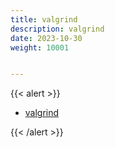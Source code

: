 ```yaml
---
title: valgrind
description: valgrind
date: 2023-10-30
weight: 10001


---
```


{{< alert >}}

- [valgrind](https://www.actionsky.com/2796.html)


{{< /alert >}}


```c


```


















